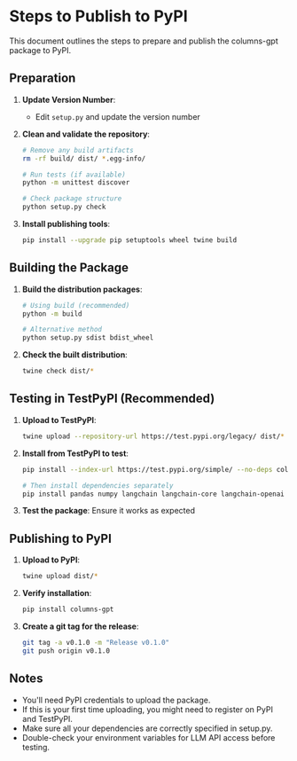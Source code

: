 # Steps to Publish to PyPI

This document outlines the steps to prepare and publish the columns-gpt package to PyPI.

## Preparation

1. **Update Version Number**: 
   - Edit `setup.py` and update the version number

2. **Clean and validate the repository**:
   ```bash
   # Remove any build artifacts
   rm -rf build/ dist/ *.egg-info/
   
   # Run tests (if available)
   python -m unittest discover
   
   # Check package structure
   python setup.py check
   ```

3. **Install publishing tools**:
   ```bash
   pip install --upgrade pip setuptools wheel twine build
   ```

## Building the Package

1. **Build the distribution packages**:
   ```bash
   # Using build (recommended)
   python -m build
   
   # Alternative method
   python setup.py sdist bdist_wheel
   ```

2. **Check the built distribution**:
   ```bash
   twine check dist/*
   ```

## Testing in TestPyPI (Recommended)

1. **Upload to TestPyPI**:
   ```bash
   twine upload --repository-url https://test.pypi.org/legacy/ dist/*
   ```

2. **Install from TestPyPI to test**:
   ```bash
   pip install --index-url https://test.pypi.org/simple/ --no-deps columns-gpt
   
   # Then install dependencies separately
   pip install pandas numpy langchain langchain-core langchain-openai python-dotenv
   ```

3. **Test the package**: Ensure it works as expected

## Publishing to PyPI

1. **Upload to PyPI**:
   ```bash
   twine upload dist/*
   ```

2. **Verify installation**:
   ```bash
   pip install columns-gpt
   ```

3. **Create a git tag for the release**:
   ```bash
   git tag -a v0.1.0 -m "Release v0.1.0"
   git push origin v0.1.0
   ```

## Notes

- You'll need PyPI credentials to upload the package.
- If this is your first time uploading, you might need to register on PyPI and TestPyPI.
- Make sure all your dependencies are correctly specified in setup.py.
- Double-check your environment variables for LLM API access before testing.